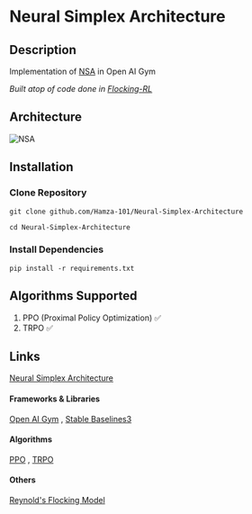 # Neural Simplex Architecture
## Description
Implementation of [NSA](https://arxiv.org/abs/1908.00528) in Open AI Gym 




<em> Built atop of code done in [Flocking-RL](github.com/Hamza-101/Flocking-RL) </em>

## **Architecture**
![NSA](https://github.com/Hamza-101/Neural-Simplex-Architecture/assets/45544623/ea8e69af-98cd-4dd2-afa0-3f90575cd1cd) 

## Installation
### Clone Repository
```git clone github.com/Hamza-101/Neural-Simplex-Architecture```

```cd Neural-Simplex-Architecture```

### Install Dependencies
```pip install -r requirements.txt```


## Algorithms Supported
<ol>
  <li>PPO (Proximal Policy Optimization) ✅ </li>
  <li>TRPO ✅ </li>
</ol>

## Links
[Neural Simplex Architecture](https://arxiv.org/abs/1908.00528) 

#### Frameworks & Libraries
[Open AI Gym](https://www.gymlibrary.dev/index.html) ,
[Stable Baselines3](https://www.gymlibrary.dev/index.html)

#### Algorithms
[PPO](https://openai.com/research/openai-baselines-ppo) ,
[TRPO](https://spinningup.openai.com/en/latest/algorithms/trpo.html#trust-region-policy-optimization)

#### Others
[Reynold's Flocking Model](https://en.wikipedia.org/wiki/Boids)
